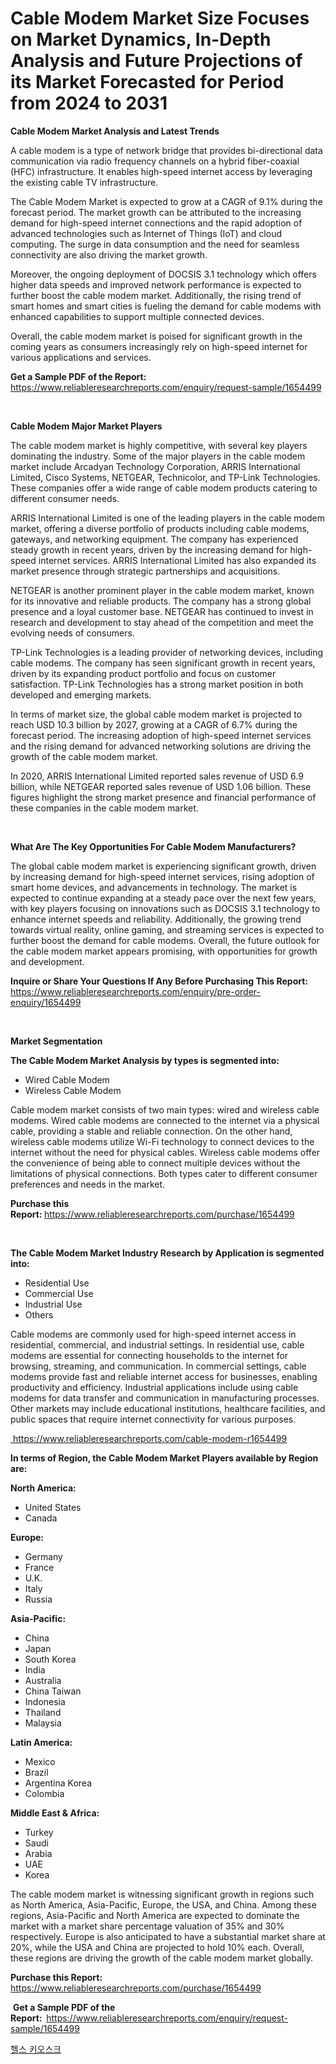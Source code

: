 <p><h1>Cable Modem Market Size Focuses on Market Dynamics, In-Depth Analysis and Future Projections of its Market Forecasted for Period from 2024 to 2031</h1></p><p><strong>Cable Modem Market Analysis and Latest Trends</strong></p>
<p><p>A cable modem is a type of network bridge that provides bi-directional data communication via radio frequency channels on a hybrid fiber-coaxial (HFC) infrastructure. It enables high-speed internet access by leveraging the existing cable TV infrastructure.</p><p>The Cable Modem Market is expected to grow at a CAGR of 9.1% during the forecast period. The market growth can be attributed to the increasing demand for high-speed internet connections and the rapid adoption of advanced technologies such as Internet of Things (IoT) and cloud computing. The surge in data consumption and the need for seamless connectivity are also driving the market growth.</p><p>Moreover, the ongoing deployment of DOCSIS 3.1 technology which offers higher data speeds and improved network performance is expected to further boost the cable modem market. Additionally, the rising trend of smart homes and smart cities is fueling the demand for cable modems with enhanced capabilities to support multiple connected devices.</p><p>Overall, the cable modem market is poised for significant growth in the coming years as consumers increasingly rely on high-speed internet for various applications and services.</p></p>
<p><strong>Get a Sample PDF of the Report:&nbsp;</strong> <a href="https://www.reliableresearchreports.com/enquiry/request-sample/1654499">https://www.reliableresearchreports.com/enquiry/request-sample/1654499</a></p>
<p>&nbsp;</p>
<p><strong>Cable Modem Major Market Players</strong></p>
<p><p>The cable modem market is highly competitive, with several key players dominating the industry. Some of the major players in the cable modem market include Arcadyan Technology Corporation, ARRIS International Limited, Cisco Systems, NETGEAR, Technicolor, and TP-Link Technologies. These companies offer a wide range of cable modem products catering to different consumer needs.</p><p>ARRIS International Limited is one of the leading players in the cable modem market, offering a diverse portfolio of products including cable modems, gateways, and networking equipment. The company has experienced steady growth in recent years, driven by the increasing demand for high-speed internet services. ARRIS International Limited has also expanded its market presence through strategic partnerships and acquisitions.</p><p>NETGEAR is another prominent player in the cable modem market, known for its innovative and reliable products. The company has a strong global presence and a loyal customer base. NETGEAR has continued to invest in research and development to stay ahead of the competition and meet the evolving needs of consumers.</p><p>TP-Link Technologies is a leading provider of networking devices, including cable modems. The company has seen significant growth in recent years, driven by its expanding product portfolio and focus on customer satisfaction. TP-Link Technologies has a strong market position in both developed and emerging markets.</p><p>In terms of market size, the global cable modem market is projected to reach USD 10.3 billion by 2027, growing at a CAGR of 6.7% during the forecast period. The increasing adoption of high-speed internet services and the rising demand for advanced networking solutions are driving the growth of the cable modem market.</p><p>In 2020, ARRIS International Limited reported sales revenue of USD 6.9 billion, while NETGEAR reported sales revenue of USD 1.06 billion. These figures highlight the strong market presence and financial performance of these companies in the cable modem market.</p></p>
<p>&nbsp;</p>
<p><strong>What Are The Key Opportunities For Cable Modem Manufacturers?</strong></p>
<p><p>The global cable modem market is experiencing significant growth, driven by increasing demand for high-speed internet services, rising adoption of smart home devices, and advancements in technology. The market is expected to continue expanding at a steady pace over the next few years, with key players focusing on innovations such as DOCSIS 3.1 technology to enhance internet speeds and reliability. Additionally, the growing trend towards virtual reality, online gaming, and streaming services is expected to further boost the demand for cable modems. Overall, the future outlook for the cable modem market appears promising, with opportunities for growth and development.</p></p>
<p><strong>Inquire or Share Your Questions If Any Before Purchasing This Report:</strong> <a href="https://www.reliableresearchreports.com/enquiry/pre-order-enquiry/1654499">https://www.reliableresearchreports.com/enquiry/pre-order-enquiry/1654499</a></p>
<p>&nbsp;</p>
<p><strong>Market Segmentation</strong></p>
<p><strong>The Cable Modem Market Analysis by types is segmented into:</strong></p>
<p><ul><li>Wired Cable Modem</li><li>Wireless Cable Modem</li></ul></p>
<p><p>Cable modem market consists of two main types: wired and wireless cable modems. Wired cable modems are connected to the internet via a physical cable, providing a stable and reliable connection. On the other hand, wireless cable modems utilize Wi-Fi technology to connect devices to the internet without the need for physical cables. Wireless cable modems offer the convenience of being able to connect multiple devices without the limitations of physical connections. Both types cater to different consumer preferences and needs in the market.</p></p>
<p><strong>Purchase this Report:&nbsp;</strong><a href="https://www.reliableresearchreports.com/purchase/1654499">https://www.reliableresearchreports.com/purchase/1654499</a></p>
<p>&nbsp;</p>
<p><strong>The Cable Modem Market Industry Research by Application is segmented into:</strong></p>
<p><ul><li>Residential Use</li><li>Commercial Use</li><li>Industrial Use</li><li>Others</li></ul></p>
<p><p>Cable modems are commonly used for high-speed internet access in residential, commercial, and industrial settings. In residential use, cable modems are essential for connecting households to the internet for browsing, streaming, and communication. In commercial settings, cable modems provide fast and reliable internet access for businesses, enabling productivity and efficiency. Industrial applications include using cable modems for data transfer and communication in manufacturing processes. Other markets may include educational institutions, healthcare facilities, and public spaces that require internet connectivity for various purposes.</p></p>
<p><a href="https://www.reliableresearchreports.com/cable-modem-r1654499">&nbsp;https://www.reliableresearchreports.com/cable-modem-r1654499</a></p>
<p><strong>In terms of Region, the Cable Modem Market Players available by Region are:</strong></p>
<p>
    <p> <strong> North America: </strong>
        <ul>
            <li>United States</li>
            <li>Canada</li>
        </ul>
        </p> 
    <p> <strong> Europe: </strong>
        <ul>
            <li>Germany</li>
            <li>France</li>
            <li>U.K.</li>
            <li>Italy</li>
            <li>Russia</li>
        </ul>
        </p> 
    <p> <strong> Asia-Pacific: </strong>
        <ul>
            <li>China</li>
            <li>Japan</li>
            <li>South Korea</li>
            <li>India</li>
            <li>Australia</li>
            <li>China Taiwan</li>
            <li>Indonesia</li>
            <li>Thailand</li>
            <li>Malaysia</li>
        </ul>
        </p> 
    <p> <strong> Latin America: </strong>
        <ul>
            <li>Mexico</li>
            <li>Brazil</li>
            <li>Argentina Korea</li>
            <li>Colombia</li>
        </ul>
        </p> 
    <p> <strong> Middle East & Africa: </strong>
        <ul>
            <li>Turkey</li>
            <li>Saudi</li>
            <li>Arabia</li>
            <li>UAE</li>
            <li>Korea</li>
        </ul>
    </p>
    </p>
<p><p>The cable modem market is witnessing significant growth in regions such as North America, Asia-Pacific, Europe, the USA, and China. Among these regions, Asia-Pacific and North America are expected to dominate the market with a market share percentage valuation of 35% and 30% respectively. Europe is also anticipated to have a substantial market share at 20%, while the USA and China are projected to hold 10% each. Overall, these regions are driving the growth of the cable modem market globally.</p></p>
<p><strong>Purchase this Report: </strong><a href="https://www.reliableresearchreports.com/purchase/1654499">https://www.reliableresearchreports.com/purchase/1654499</a></p>
<p>&nbsp;<strong>Get a Sample PDF of the Report:&nbsp;&nbsp;</strong><a href="https://www.reliableresearchreports.com/enquiry/request-sample/1654499">https://www.reliableresearchreports.com/enquiry/request-sample/1654499</a></p>
<p><strong></strong></p>
<p><p><a href="https://github.com/sougarounis/Market-Research-Report-List-3/blob/main/961170018475.md">헬스 키오스크</a></p></p>